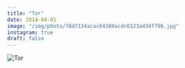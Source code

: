 ```yaml
---
title: "Tor"
date: 2014-04-01
image: "/img/photo/78d7134acac64308acdc6123ad34f796.jpg"
instagram: true
draft: false
---
```


![Tor](/img/photo/78d7134acac64308acdc6123ad34f796.jpg)
